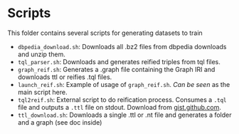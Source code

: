 # Scripts
This folder contains several scripts for generating datasets to train

* `dbpedia_download.sh`: Downloads all .bz2 files from dbpedia downloads and unzip them. 
* `tql_parser.sh`: Downloads and generates reified triples from tql files.
* `graph_reif.sh`: Generates a .graph file containing the Graph IRI and downloads ttl or reifies .tql files.
* `launch_reif.sh`: Example of usage of `graph_reif.sh`. *Can be seen* as the main script here.
* `tql2reif.sh`: External script to do reification process. Consumes a `.tql` file and outputs a `.ttl` file on stdout. Download from [gist.github.com]( https://gist.github.com/nandana/7cea0f4d990696465e9b4b21e5f1485e).
* `ttl_download.sh`: Downloads a single .ttl or .nt file and generates a folder and a graph (see doc inside)

